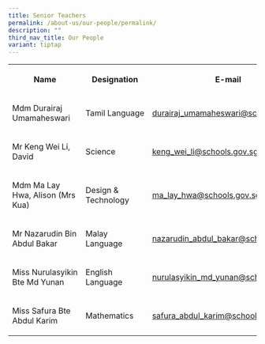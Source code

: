 ```yaml
---
title: Senior Teachers
permalink: /about-us/our-people/permalink/
description: ""
third_nav_title: Our People
variant: tiptap
---
```

<table style="minWidth: 75px">
<colgroup>
<col>
<col>
<col>
</colgroup>
<tbody>
<tr>
<th rowspan="1" colspan="1">
<p>Name</p>
</th>
<th rowspan="1" colspan="1">
<p>Designation</p>
</th>
<th rowspan="1" colspan="1">
<p>E-mail</p>
</th>
</tr>
<tr>
<td rowspan="1" colspan="1">
<p>Mdm&nbsp;Durairaj Umamaheswari</p>
</td>
<td rowspan="1" colspan="1">
<p>Tamil&nbsp;Language</p>
</td>
<td rowspan="1" colspan="1">
<p><a href="mailto:durairaj_umamaheswari@schools.gov.sg" rel="noopener noreferrer nofollow" target="_blank">durairaj_umamaheswari@schools.gov.sg</a>
</p>
</td>
</tr>
<tr>
<td rowspan="1" colspan="1">
<p>Mr Keng Wei Li, David</p>
</td>
<td rowspan="1" colspan="1">
<p>Science</p>
</td>
<td rowspan="1" colspan="1">
<p><a href="mailto:keng_wei_li@schools.gov.sg" rel="noopener noreferrer nofollow" target="_blank">keng_wei_li@schools.gov.sg</a>
</p>
</td>
</tr>
<tr>
<td rowspan="1" colspan="1">
<p>Mdm Ma Lay Hwa, Alison (Mrs Kua)</p>
</td>
<td rowspan="1" colspan="1">
<p>Design &amp; Technology</p>
</td>
<td rowspan="1" colspan="1">
<p><a href="mailto:ma_lay_hwa@schools.gov.sg" rel="noopener noreferrer nofollow" target="_blank">ma_lay_hwa@schools.gov.sg</a>
</p>
</td>
</tr>
<tr>
<td rowspan="1" colspan="1">
<p>Mr&nbsp;Nazarudin Bin Abdul Bakar</p>
</td>
<td rowspan="1" colspan="1">
<p>Malay Language</p>
</td>
<td rowspan="1" colspan="1">
<p><a href="mailto:nazarudin_abdul_bakar@schools.gov.sg" rel="noopener noreferrer nofollow" target="_blank">nazarudin_abdul_bakar@schools.gov.sg</a>
</p>
</td>
</tr>
<tr>
<td rowspan="1" colspan="1">
<p>Miss&nbsp;Nurulasyikin Bte Md Yunan</p>
</td>
<td rowspan="1" colspan="1">
<p>English Language</p>
</td>
<td rowspan="1" colspan="1">
<p><a href="mailto:nurulasyikin_md_yunan@schools.gov.sg" rel="noopener noreferrer nofollow" target="_blank">nurulasyikin_md_yunan@schools.gov.sg</a>
</p>
</td>
</tr>
<tr>
<td rowspan="1" colspan="1">
<p>Miss Safura Bte Abdul Karim</p>
</td>
<td rowspan="1" colspan="1">
<p>Mathematics</p>
</td>
<td rowspan="1" colspan="1">
<p><a href="mailto:safura_abdul_karim@schools.gov.sg" rel="noopener noreferrer nofollow" target="_blank">safura_abdul_karim@schools.gov.sg</a>
</p>
</td>
</tr>
</tbody>
</table>
<p></p>